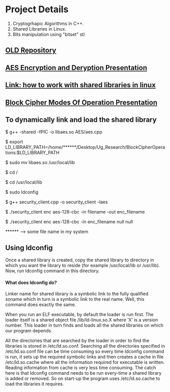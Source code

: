 # Project Details 

1. Cryptogrhapic Algorithms in C++.
2. Shared Libraries in Linux.
3. Bits manipulation using "bitset" stl

## [OLD Repository](https://github.com/akashdecoder/BlockCipherOperations)

## [AES Encryption and Deryption Presentation](https://www.slideshare.net/AkashRanjandas1/advanced-encryption-standard-ug-reseacrh)


## [Link: how to work with shared libraries in linux](https://www.geeksforgeeks.org/working-with-shared-libraries-set-2/)


## [Block Cipher Modes Of Operation Presentation](https://siddagangainstitu-my.sharepoint.com/:p:/g/personal/1si18cs008_sit_ac_in/EXCowuytK3JJjVFY1iyWkSABQAX4D5eRreGl-9XWojYehQ?e=4bTqJx)

## To dynamically link and load the shared library

$ g++ -shared -fPIC -o libaes.so AES/aes.cpp

$ export LD_LIBRARY_PATH=/home/******/Desktop/Ug_Research/BlockCipherOperations:$LD_LIBRARY_PATH

$ sudo mv libaes.so /usr/local/lib

$ cd /

$ cd /usr/local/lib

$ sudo ldconfig

$ g++ security_client.cpp -o security_client -laes

$ ./security_client enc aes-128-cbc -in filename -out enc_filename

$ ./security_client enc aes-128-cbc -in enc_filename null null

****** --> some file name in my system


## Using ldconfig

Once a shared library is created, copy the shared library to directory in which you want the library to reside (for example /usr/local/lib or /usr/lib). Now, run ldconfig command in this directory.

#### What does ldconfig do?

Linker name for shared library is a symbolic link to the fully qualified soname which in turn is a symbolic link to the real name. Well, this command does exactly the same.

When you run an ELF executable, by default the loader is run first. The loader itself is a shared object file /lib/ld-linux.so.X where ‘X’ is a version number. This loader in turn finds and loads all the shared libraries on which our program depends.

All the directories that are searched by the loader in order to find the libraries is stored in /etc/ld.so.conf. Searching all the directories specified in /etc/ld.so.conf file can be time consuming so every time ldconfig command is run, it sets up the required symbolic links and then creates a cache in file /etc/ld.so.cache where all the information required for executable is written. Reading information from cache is very less time consuming. The catch here is that ldconfig command needs to be run every-time a shared library is added or removed. So on start-up the program uses /etc/ld.so.cache to load the libraries it requires.
